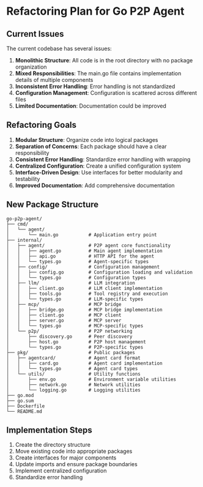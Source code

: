 # Refactoring Plan for Go P2P Agent

## Current Issues

The current codebase has several issues:

1. **Monolithic Structure**: All code is in the root directory with no package organization
2. **Mixed Responsibilities**: The main.go file contains implementation details of multiple components
3. **Inconsistent Error Handling**: Error handling is not standardized
4. **Configuration Management**: Configuration is scattered across different files
5. **Limited Documentation**: Documentation could be improved

## Refactoring Goals

1. **Modular Structure**: Organize code into logical packages
2. **Separation of Concerns**: Each package should have a clear responsibility
3. **Consistent Error Handling**: Standardize error handling with wrapping
4. **Centralized Configuration**: Create a unified configuration system
5. **Interface-Driven Design**: Use interfaces for better modularity and testability
6. **Improved Documentation**: Add comprehensive documentation

## New Package Structure

```
go-p2p-agent/
├── cmd/
│   └── agent/
│       └── main.go           # Application entry point
├── internal/
│   ├── agent/                # P2P agent core functionality
│   │   ├── agent.go          # Main agent implementation
│   │   ├── api.go            # HTTP API for the agent
│   │   └── types.go          # Agent-specific types
│   ├── config/               # Configuration management
│   │   ├── config.go         # Configuration loading and validation
│   │   └── types.go          # Configuration types
│   ├── llm/                  # LLM integration
│   │   ├── client.go         # LLM client implementation
│   │   ├── tools.go          # Tool registry and execution
│   │   └── types.go          # LLM-specific types
│   ├── mcp/                  # MCP bridge
│   │   ├── bridge.go         # MCP bridge implementation
│   │   ├── client.go         # MCP client
│   │   ├── server.go         # MCP server
│   │   └── types.go          # MCP-specific types
│   └── p2p/                  # P2P networking
│       ├── discovery.go      # Peer discovery
│       ├── host.go           # P2P host management
│       └── types.go          # P2P-specific types
├── pkg/                      # Public packages
│   ├── agentcard/            # Agent card format
│   │   ├── card.go           # Agent card implementation
│   │   └── types.go          # Agent card types
│   └── utils/                # Utility functions
│       ├── env.go            # Environment variable utilities
│       ├── network.go        # Network utilities
│       └── logging.go        # Logging utilities
├── go.mod
├── go.sum
├── Dockerfile
└── README.md
```

## Implementation Steps

1. Create the directory structure
2. Move existing code into appropriate packages
3. Create interfaces for major components
4. Update imports and ensure package boundaries
5. Implement centralized configuration
6. Standardize error handling